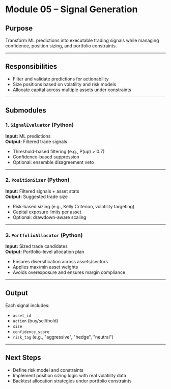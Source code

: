 # Module 05 – Signal Generation

## Purpose
Transform ML predictions into executable trading signals while managing confidence, position sizing, and portfolio constraints.

---

## Responsibilities

- Filter and validate predictions for actionability
- Size positions based on volatility and risk models
- Allocate capital across multiple assets under constraints

---

## Submodules

### 1. `SignalEvaluator` (Python)
**Input:** ML predictions  
**Output:** Filtered trade signals

- Threshold-based filtering (e.g., P(up) > 0.7)
- Confidence-based suppression
- Optional: ensemble disagreement veto

---

### 2. `PositionSizer` (Python)
**Input:** Filtered signals + asset stats  
**Output:** Suggested trade size

- Risk-based sizing (e.g., Kelly Criterion, volatility targeting)
- Capital exposure limits per asset
- Optional: drawdown-aware scaling

---

### 3. `PortfolioAllocator` (Python)
**Input:** Sized trade candidates  
**Output:** Portfolio-level allocation plan

- Ensures diversification across assets/sectors
- Applies max/min asset weights
- Avoids overexposure and ensures margin compliance

---

## Output

Each signal includes:
- `asset_id`
- `action` (buy/sell/hold)
- `size`
- `confidence_score`
- `risk_tag` (e.g., "aggressive", "hedge", "neutral")

---

## Next Steps

- Define risk model and constraints
- Implement position sizing logic with real volatility data
- Backtest allocation strategies under portfolio constraints
